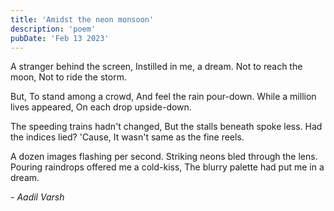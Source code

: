 ```yaml
---
title: 'Amidst the neon monsoon'
description: 'poem'
pubDate: 'Feb 13 2023'
---
```

A stranger behind the screen,
Instilled in me, a dream.
Not to reach the moon, 
Not to ride the storm.

But,
To stand among a crowd,
And feel the rain pour-down.
While a million lives appeared, 
On each drop upside-down. 

The speeding trains hadn't changed, 
But the stalls beneath spoke less. 
Had the indices lied? 'Cause, 
It wasn't same as the fine reels. 

A dozen images flashing per second. 
Striking neons bled through the lens. 
Pouring raindrops offered me a cold-kiss, 
The blurry palette had put me in a dream. 


*- Aadil Varsh*
